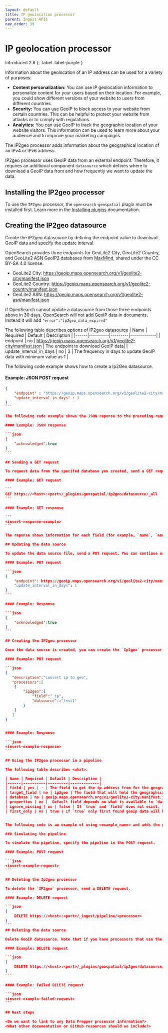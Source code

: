 ```yaml
---
layout: default
title: IP geolocation processor
parent: Ingest APIs
nav_order: 30
---
```


# IP geolocation processor 
Introduced 2.8
{: .label .label-purple }

Information about the geolocation of an IP address can be used for a variety of purposes:

-   **Content personalization:** You can use IP geolocation information to personalize content for your users based on their location. For example, you could show different versions of your website to users from different countries. 
-   **Security:** You can use GeoIP to block access to your website from certain countries. This can be helpful to protect your website from attacks or to comply with regulations.
-   **Analytics:** You can use GeoIP to track the geographic location of your website visitors. This information can be used to learn more about your audience and to improve your marketing campaigns. 

The IP2geo processor adds information about the geographical location of an IPv4 or IPv6 address.

IP2geo processor uses GeoIP data from an external endpoint. Therefore, it requires an additional component `datasource` which defines where to download a GeoIP data from and how frequently we want to update the data.

## Installing the IP2geo processor

To use the `IP2geo` processor, the `opensearch-geospatial` plugin must be installed first. Learn more in the [Installing plugins]({{site.url}}{{site.baseurl}}/install-and-configure/plugins/) documentation.

## Creating the IP2geo datasource

Create the IP2geo datasource by defining the endpoint value to download GeoIP data and specify the update interval. 

OpenSearch provides three endpoints for GeoLite2 City, GeoLite2 Country, and GeoLite2 ASN GeoIP2 databases from [MaxMind](http://dev.maxmind.com/geoip/geoip2/geolite2/), shared under the CC BY-SA 4.0 license.
* GeoLite2 City: https://geoip.maps.opensearch.org/v1/geolite2-city/manifest.json
* GeoLite2 Country: https://geoip.maps.opensearch.org/v1/geolite2-country/manifest.json
* GeoLite2 ASN: https://geoip.maps.opensearch.org/v1/geolite2-asn/manifest.json

If OpenSearch cannot update a datasource from those three endpoints above in 30 days, OpenSearch will not add GeoIP data in documents. Instead it will add `"error":"ip2geo_data_expired"`

The following table describes options of IP2geo datasource
| Name | Required | Default | Description |
|------|----------|---------|-------------|
| endpoint | no | https://geoip.maps.opensearch.org/v1/geolite2-city/manifest.json | The endpoint to download GeoIP data|
| update_interval_in_days | no | 3 | The frequency in days to update GeoIP data with minimum value as 1 |

The following code example shows how to create a Ip2Geo datasource.

#### Example: JSON POST request

````json
{
    "endpoint" : "https://geoip.maps.opensearch.org/v1/geolite2-city/manifest.json",
    "update_interval_in_days" : 3
}
```

The following code example shows the JSON reponse to the preceding request. A true JSON response means the request was successful and the server was able to process the request. If you receive a false JSON reponse, check the request to make sure it is valid, check the URL to make sure it is correct, or try again.

#### Example: JSON response

```json
{
    "acknowledged":true
}
```

## Sending a GET request

To request data from the specifed database you created, send a GET request.  

#### Example: GET request

```
GET https://<host>:<port>/_plugins/geospatial/ip2geo/datasource/_all
```

#### Example: GET response

```
<insert-response-example>
```

The reponse shows information for each field (for example, `name`, `endpoint`, `provider`) in the data source file, when the data source file last updated successfully or failed (for example, `last_succeeded_at_in_epoch_millis`), and fields (for example, `fields`) added to the file since you last updated it.

## Updating the data source

To update the data source file, send a PUT request. You can continue using the current endpoint value or change it. Note that if the new endpoint value contains fields that are not in the current data source file, the update fails. You also can change the update interval.  

#### Example: PUT request

```json
{
    "endpoint": https://geoip.maps.opensearch.org/v1/geolite2-city/manifest.json
    "update_interval_in_days": 1
}
```

#### Example: Response

```json
{
    "acknowledged":true
}
```

## Creating the IP2geo processor

Once the data source is created, you can create the `Ip2geo` processor. To create the processor, send a PUT request.

#### Example: PUT request

```json
{
   "description":"convert ip to geo",
   "processors":[
    {
        "ip2geo":{
            "field":"_ip",
            "datsource"::"test1"
        }
    }
   ] 
}


#### Example: Response

```json
<insert-example-response>
```

## Using the IP2geo processor in a pipeline

The following table describes <what>.

| Name | Required | Default | Description |
|------|----------|---------|-------------|
| field | yes | - | The field to get the ip address from for the geographical lookup. |
| target_field | no | ip2geo | The field that will hold the geographical information looked up from the Maxmind database. |
| database | no | geoip.maps.opensearch.org/v1/geolite2-city/manifest.json | The database filename referring to a database the module ships with or a custom database in the ingest-geoip config directory. |
| properties | no |  Default field depends on what is available in `database`. | Controls what properties are added to the target_field based on the geoip lookup. |
| ignore_missing | no | false | If `true` and `field` does not exist, the processor quietly exits without modifying the document. |
| first_only | no | true | If `true` only first found geoip data will be returned, even if field contains array. |


The following code is an example of using <example_name> and adds the geographical information to the `geoip` field based on the `ip` field.

### Simulating the pipeline

To simulate the pipeline, specify the pipeline in the POST request.

#### Example: POST request

```json
<insert-example-request>
```

## Deleting the Ip2geo processor

To delete the `IP2geo` processor, send a DELETE request. 

#### Example: DELETE request

```json
{
    DELETE https://<host>:<port>/_ingest/pipeline/<processor>
}
```
## Deleting the data source

Delete GeoIP datasource. Note that if you have processors that use the datasource, the delete requests will fail. To delete the datasource, you must delete all processors associated with the datasource first. 

#### Example: DELETE request

```json
{
    DELETE https://<host>:<port>/_plugins/geospatial/ip2geo/datasource/_all
}
```

#### Example: Failed DELETE request

```json
<insert-example-failed-request>
```

## Next steps

<Do we want to link to any Data Prepper processor information?>
<What other documentation or GitHub resources should we include?>

